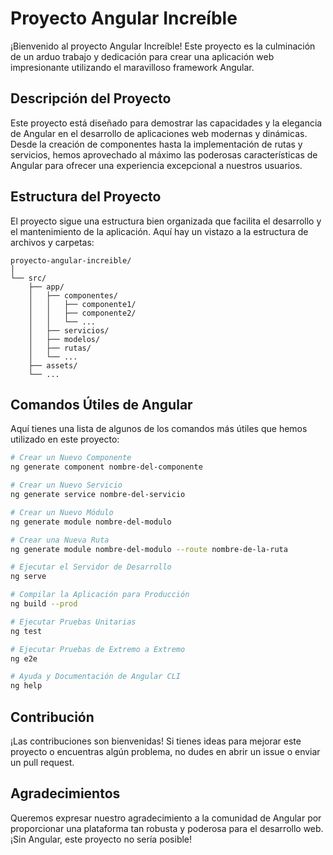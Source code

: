 # Proyecto Angular Increíble

¡Bienvenido al proyecto Angular Increíble! Este proyecto es la culminación de un arduo trabajo y dedicación para crear una aplicación web impresionante utilizando el maravilloso framework Angular.

## Descripción del Proyecto

Este proyecto está diseñado para demostrar las capacidades y la elegancia de Angular en el desarrollo de aplicaciones web modernas y dinámicas. Desde la creación de componentes hasta la implementación de rutas y servicios, hemos aprovechado al máximo las poderosas características de Angular para ofrecer una experiencia excepcional a nuestros usuarios.

## Estructura del Proyecto

El proyecto sigue una estructura bien organizada que facilita el desarrollo y el mantenimiento de la aplicación. Aquí hay un vistazo a la estructura de archivos y carpetas:

``` 
proyecto-angular-increible/
│
└── src/
    ├── app/
    │   ├── componentes/
    │   │   ├── componente1/
    │   │   ├── componente2/
    │   │   └── ...
    │   ├── servicios/
    │   ├── modelos/
    │   ├── rutas/
    │   └── ...
    ├── assets/
    └── ...
```

## Comandos Útiles de Angular

Aquí tienes una lista de algunos de los comandos más útiles que hemos utilizado en este proyecto:

```bash
# Crear un Nuevo Componente
ng generate component nombre-del-componente

# Crear un Nuevo Servicio
ng generate service nombre-del-servicio

# Crear un Nuevo Módulo
ng generate module nombre-del-modulo

# Crear una Nueva Ruta
ng generate module nombre-del-modulo --route nombre-de-la-ruta

# Ejecutar el Servidor de Desarrollo
ng serve

# Compilar la Aplicación para Producción
ng build --prod

# Ejecutar Pruebas Unitarias
ng test

# Ejecutar Pruebas de Extremo a Extremo
ng e2e

# Ayuda y Documentación de Angular CLI
ng help
```

## Contribución

¡Las contribuciones son bienvenidas! Si tienes ideas para mejorar este proyecto o encuentras algún problema, no dudes en abrir un issue o enviar un pull request.

## Agradecimientos

Queremos expresar nuestro agradecimiento a la comunidad de Angular por proporcionar una plataforma tan robusta y poderosa para el desarrollo web. ¡Sin Angular, este proyecto no sería posible!
